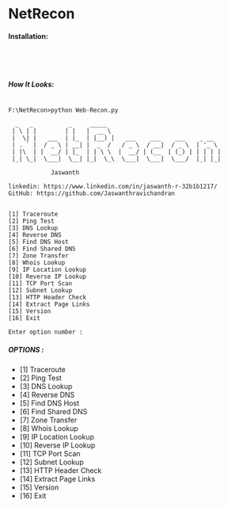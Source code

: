 # NetRecon

#### Installation:

```git clone https://github.com/Jaswanthravichandran/NetRecon.git
```
```cd Net-Recon
```
```pip install -r requirements.txt
```
```python3 Net_recon.py
```



##### How It Looks:
```

F:\NetRecon>python Web-Recon.py

  _   _          _     _____
 | \ | |        | |   |  __ \
 |  \| |   ___  | |_  | |__) |   ___    ___    ___    _ __
 | . ` |  / _ \ | __| |  _  /   / _ \  / __|  / _ \  | '_ \
 | |\  | |  __/ | |_  | | \ \  |  __/ | (__  | (_) | | | | |
 |_| \_|  \___|  \__| |_|  \_\  \___|  \___|  \___/  |_| |_|

            Jaswanth

linkedin: https://www.linkedin.com/in/jaswanth-r-32b1b1217/
GitHub: https://github.com/Jaswanthravichandran


[1] Traceroute
[2] Ping Test
[3] DNS Lookup
[4] Reverse DNS
[5] Find DNS Host
[6] Find Shared DNS
[7] Zone Transfer
[8] Whois Lookup
[9] IP Location Lookup
[10] Reverse IP Lookup
[11] TCP Port Scan
[12] Subnet Lookup
[13] HTTP Header Check
[14] Extract Page Links
[15] Version
[16] Exit

Enter option number : 

```

##### OPTIONS :

* [1] Traceroute
* [2] Ping Test
* [3] DNS Lookup
* [4] Reverse DNS
* [5] Find DNS Host
* [6] Find Shared DNS
* [7] Zone Transfer
* [8] Whois Lookup
* [9] IP Location Lookup
* [10] Reverse IP Lookup
* [11] TCP Port Scan
* [12] Subnet Lookup
* [13] HTTP Header Check
* [14] Extract Page Links
* [15] Version
* [16] Exit
